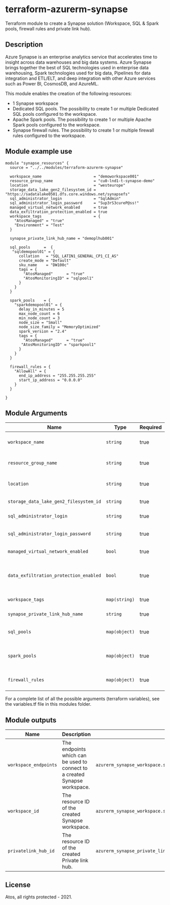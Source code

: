 # terraform-azurerm-synapse
Terraform module to create a Synapse solution (Workspace, SQL & Spark pools, firewall rules and private link hub).

## Description
Azure Synapse is an enterprise analytics service that accelerates time to insight across data warehouses and big data systems. Azure Synapse brings together the best of SQL technologies used in enterprise data warehousing, Spark technologies used for big data, Pipelines for data integration and ETL/ELT, and deep integration with other Azure services such as Power BI, CosmosDB, and AzureML.

This module enables the creation of the following resources:

- 1 Synapse workspace
- Dedicated SQL pools. The possibility to create 1 or multiple Dedicated SQL pools configured to the workspace.
- Apache Spark pools. The possibility to create 1 or multiple Apache Spark pools configured to the workspace.
- Synapse firewall rules. The possibility to create 1 or multiple firewall rules configured to the workspace.

## Module example use
```hcl
module "synapse_resources" {
  source = "../../modules/terraform-azurerm-synapse"

  workspace_name                       = "demoworkspace001"
  resource_group_name                  = "cu0-lnd1-t-synapse-demo"
  location                             = "westeurope"
  storage_data_lake_gen2_filesystem_id = "https://sadatalake0501.dfs.core.windows.net/synapsefs"
  sql_administrator_login              = "SqlAdmin"
  sql_administrator_login_password     = "Sup3rS3cureP@ss!"
  managed_virtual_network_enabled      = true
  data_exfiltration_protection_enabled = true
  workspace_tags                       = {
    "AtosManaged" = "true"
    "Environment" = "Test"
  }

  synapse_private_link_hub_name = "demoplhub001"

  sql_pools      =  { 
   "sqldemopool01" = {
      collation   = "SQL_LATIN1_GENERAL_CP1_CI_AS"
      create_mode = "Default"
      sku_name    = "DW100c"
      tags = {
        "AtosManaged"      = "true"
        "AtosMonitoringID" = "sqlpool1"
      }
    }
  }

  spark_pools    = {
    "sparkdemopool01" = {
      delay_in_minutes = 5
      max_node_count = 6
      min_node_count = 3
      node_size = "Small"
      node_size_family = "MemoryOptimized"
      spark_version = "2.4"
      tags = {
        "AtosManaged"      = "true"
       "AtosMonitoringID" = "sparkpool1"
      }
    }
  }

  firewall_rules = {
    "AllowAll" = {
      end_ip_address = "255.255.255.255"
      start_ip_address = "0.0.0.0"
    }
  }

}

```
## Module Arguments

| Name                                   | Type          | Required | Description                                                                                                                         |
|----------------------------------------|---------------|----------|-------------------------------------------------------------------------------------------------------------------------------------|
| `workspace_name`                       | `string`      | true     | Specifies the name which should be used for this synapse Workspace.                                                                 |
| `resource_group_name`                  | `string`      | true     | Specifies the name of the Resource Group where the synapse Workspace should exist.                                                  |
| `location`                             | `string`      | true     | Specifies the Azure Region where the synapse Workspace should exist.                                                                |
| `storage_data_lake_gen2_filesystem_id` | `string`      | true     | Specifies the ID of storage data lake gen2 filesystem resource.                                                                     |
| `sql_administrator_login`              | `string`      | true     | Specifies The Login Name of the SQL administrator.                                                                                  |
| `sql_administrator_login_password`     | `string`      | true     | The Password associated with the sql_administrator_login for the SQL administrator.                                                 |
| `managed_virtual_network_enabled`      | `bool`        | true     | Is Virtual Network enabled for all computes in this workspace?                                                                      |
| `data_exfiltration_protection_enabled` | `bool`        | true     | Is data exfiltration protection enabled in this workspace? If set to true, managed_virtual_network_enabled must also be set to true |
| `workspace_tags`                       | `map(string)` | true     | A mapping of tags which should be assigned to the resource                                                                          |
| `synapse_private_link_hub_name`        | `string`      | true     | The name which should be used for this Synapse Private Link Hub.                                                                    |
| `sql_pools`                            | `map(object)` | true     | Provide the SQL Pool name, the SKU Name for this Synapse Sql Pool and how to create SQL Pool.                                       |
| `spark_pools`                          | `map(object)` | true     | Provide the Spark Pool name, node information, spark version & autoscaling details (min & max node counts).                         |
| `firewall_rules`                       | `map(object)` | true     | Provide the firewall rule name and the range of the ip addresses (start & end ip address).                                          |

For a complete list of all the possible arguments (terraform variables), see the variables.tf file in this modules folder.

## Module outputs

| Name                  | Description                                                                | Value                                                                |
|-----------------------|----------------------------------------------------------------------------|----------------------------------------------------------------------|
| `workspace_endpoints` | The endpoints which can be used to connect to a created Synapse workspace. | `azurerm_synapse_workspace.synapse_workspace.connectivity_endpoints` |
| `workspace_id`        | The resource ID of the created Synapse workspace.                          | `azurerm_synapse_workspace.synapse_workspace.id`                     |
| `privatelink_hub_id`  | The resource ID of the created Private link hub.                           | `azurerm_synapse_private_link_hub.synapse_private_link_hub.id`       |

## License
Atos, all rights protected - 2021.
